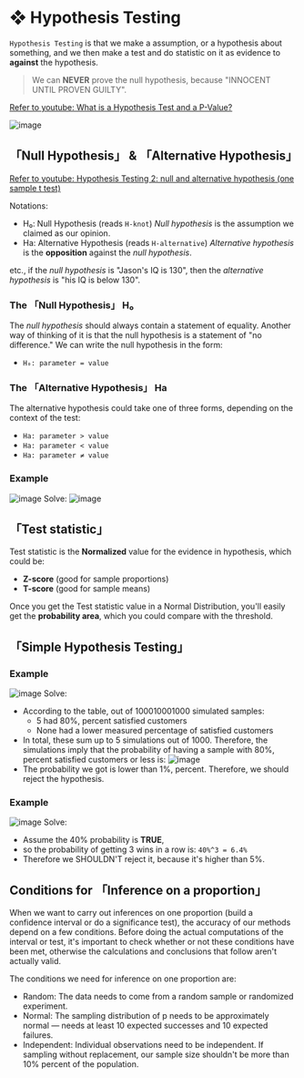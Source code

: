 #  ❖ Hypothesis Testing

`Hypothesis Testing` is that we make a assumption, or a hypothesis about something, and we then make a test and do statistic on it as evidence to **against** the hypothesis. 

> We can **NEVER** prove the null hypothesis, because "INNOCENT UNTIL PROVEN GUILTY".

[Refer to youtube: What is a Hypothesis Test and a P-Value?](https://www.youtube.com/watch?v=vwWEa8wU_6U&t=381s)

![image](https://user-images.githubusercontent.com/14041622/45567919-aac90380-b88d-11e8-98d1-f47f1b2e66a9.png)



## 「Null Hypothesis」 & 「Alternative Hypothesis」

[Refer to youtube: Hypothesis Testing 2: null and alternative hypothesis (one sample t test)](https://www.youtube.com/watch?v=L1GV6nLnbyE)

Notations:
- H₀: Null Hypothesis (reads `H-knot`)
_Null hypothesis_ is the assumption we claimed as our opinion.
- Ha: Alternative Hypothesis (reads `H-alternative`)
_Alternative hypothesis_ is the **opposition** against the _null hypothesis_.

etc., if the _null hypothesis_ is "Jason's IQ is 130", then the _alternative hypothesis_ is "his IQ is below 130".


### The 「Null Hypothesis」 H₀

The _null hypothesis_ should always contain a statement of equality. Another way of thinking of it is that the null hypothesis is a statement of "no difference." 
We can write the null hypothesis in the form:
- `H₀: parameter = value`


### The 「Alternative Hypothesis」 Ha

The alternative hypothesis could take one of three forms, depending on the context of the test:
- `Ha: parameter > value`
- `Ha: parameter < value`
- `Ha: parameter ≠ value`


### Example
![image](https://user-images.githubusercontent.com/14041622/45251531-53510200-b37a-11e8-9fba-12011c2c6ef0.png)
Solve:
![image](https://user-images.githubusercontent.com/14041622/45251543-94491680-b37a-11e8-8d43-7ebd093b8046.png)


## 「Test statistic」

Test statistic is the **Normalized** value for the evidence in hypothesis, which could be:
- **Z-score** (good for sample proportions)
- **T-score** (good for sample means)

Once you get the Test statistic value in a Normal Distribution, you'll easily get the **probability area**, which you could compare with the threshold.

## 「Simple Hypothesis Testing」

### Example
![image](https://user-images.githubusercontent.com/14041622/45251250-7f1db900-b375-11e8-961c-79112367581a.png)
Solve:
- According to the table, out of 100010001000 simulated samples:
    - 5 had 80%, percent satisfied customers
    - None had a lower measured percentage of satisfied customers
- In total, these sum up to 5 simulations out of 1000. Therefore, the simulations imply that the probability of having a sample with 80%, percent satisfied customers or less is:
![image](https://user-images.githubusercontent.com/14041622/45251265-c7d57200-b375-11e8-8a06-a2b8f79e7ec5.png)
- The probability we got is lower than 1%, percent. Therefore, we should reject the hypothesis.


### Example
![image](https://user-images.githubusercontent.com/14041622/45251367-762de700-b377-11e8-9444-790d3d9b6b8b.png)
Solve:
- Assume the 40% probability is **TRUE**,
- so the probability of getting 3 wins in a row is: `40%^3 = 6.4%`
- Therefore we SHOULDN'T reject it, because it's higher than 5%.



## Conditions for 「Inference on a proportion」

When we want to carry out inferences on one proportion (build a confidence interval or do a significance test), the accuracy of our methods depend on a few conditions. Before doing the actual computations of the interval or test, it's important to check whether or not these conditions have been met, otherwise the calculations and conclusions that follow aren't actually valid.

The conditions we need for inference on one proportion are:
- Random: The data needs to come from a random sample or randomized experiment.
- Normal: The sampling distribution of p needs to be approximately normal — needs at least 10 expected successes and 10 expected failures.
- Independent: Individual observations need to be independent. If sampling without replacement, our sample size shouldn't be more than 10% percent of the population.
